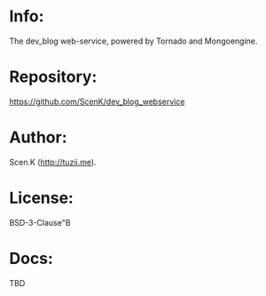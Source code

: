 # Info:
  The dev_blog web-service, powered by Tornado and Mongoengine.

# Repository:
  https://github.com/ScenK/dev_blog_webservice

# Author:
  Scen.K (http://tuzii.me).

# License:
  BSD-3-Clause"B

# Docs:
  TBD
